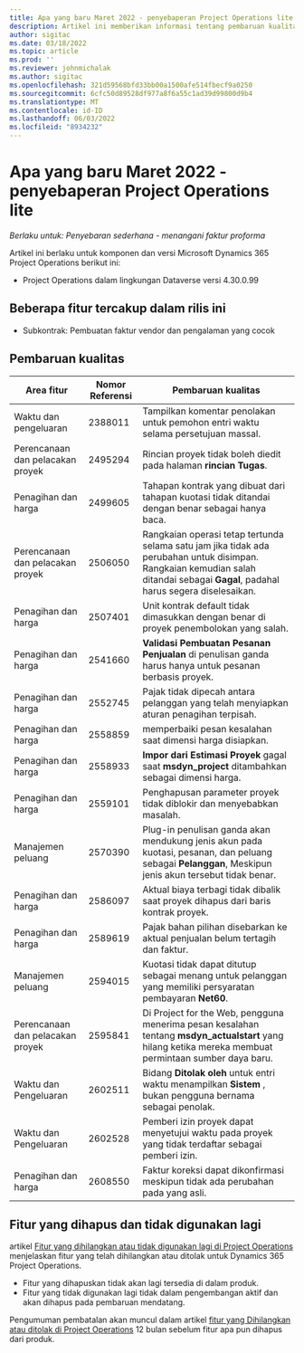 ```yaml
---
title: Apa yang baru Maret 2022 - penyebaperan Project Operations lite
description: Artikel ini memberikan informasi tentang pembaruan kualitas yang tersedia pada rilis Maret 2022 penyebaran Project Operations Lite.
author: sigitac
ms.date: 03/18/2022
ms.topic: article
ms.prod: ''
ms.reviewer: johnmichalak
ms.author: sigitac
ms.openlocfilehash: 321d59568bfd33bb00a1500afe514fbecf9a0250
ms.sourcegitcommit: 6cfc50d89528df977a8f6a55c1ad39d99800d9b4
ms.translationtype: MT
ms.contentlocale: id-ID
ms.lasthandoff: 06/03/2022
ms.locfileid: "8934232"
---
```

# <a name="whats-new-march-2022---project-operations-lite-deployment"></a>Apa yang baru Maret 2022 - penyebaperan Project Operations lite

_Berlaku untuk: Penyebaran sederhana - menangani faktur proforma_

Artikel ini berlaku untuk komponen dan versi Microsoft Dynamics 365 Project Operations berikut ini:

- Project Operations dalam lingkungan Dataverse versi 4.30.0.99

## <a name="features-included-in-this-release"></a>Beberapa fitur tercakup dalam rilis ini

- Subkontrak: Pembuatan faktur vendor dan pengalaman yang cocok

## <a name="quality-updates"></a>Pembaruan kualitas

| Area fitur | Nomor Referensi | Pembaruan kualitas |
| --- | --- | --- |
| Waktu dan pengeluaran | 2388011 | Tampilkan komentar penolakan untuk pemohon entri waktu selama persetujuan massal. |
| Perencanaan dan pelacakan proyek | 2495294 | Rincian proyek tidak boleh diedit pada halaman **rincian Tugas**. |
| Penagihan dan harga | 2499605 | Tahapan kontrak yang dibuat dari tahapan kuotasi tidak ditandai dengan benar sebagai hanya baca. |
| Perencanaan dan pelacakan proyek | 2506050 | Rangkaian operasi tetap tertunda selama satu jam jika tidak ada perubahan untuk disimpan. Rangkaian kemudian salah ditandai sebagai **Gagal**, padahal harus segera diselesaikan. |
| Penagihan dan harga | 2507401 | Unit kontrak default tidak dimasukkan dengan benar di proyek penembolokan yang salah. |
| Penagihan dan harga | 2541660 | **Validasi Pembuatan Pesanan Penjualan** di penulisan ganda harus hanya untuk pesanan berbasis proyek. |
| Penagihan dan harga | 2552745 | Pajak tidak dipecah antara pelanggan yang telah menyiapkan aturan penagihan terpisah. |
| Penagihan dan harga | 2558859 | memperbaiki pesan kesalahan saat dimensi harga disiapkan. |
| Penagihan dan harga | 2558933 | **Impor dari Estimasi Proyek** gagal saat **msdyn\_project** ditambahkan sebagai dimensi harga. |
| Penagihan dan harga | 2559101 | Penghapusan parameter proyek tidak diblokir dan menyebabkan masalah. |
|   Manajemen peluang | 2570390 | Plug-in penulisan ganda akan mendukung jenis akun pada kuotasi, pesanan, dan peluang sebagai **Pelanggan**, Meskipun jenis akun tersebut tidak benar. |
| Penagihan dan harga | 2586097 | Aktual biaya terbagi tidak dibalik saat proyek dihapus dari baris kontrak proyek. |
| Penagihan dan harga | 2589619 | Pajak bahan pilihan disebarkan ke aktual penjualan belum tertagih dan faktur. |
|   Manajemen peluang | 2594015 | Kuotasi tidak dapat ditutup sebagai menang untuk pelanggan yang memiliki persyaratan pembayaran **Net60**. |
| Perencanaan dan pelacakan proyek | 2595841 | Di Project for the Web, pengguna menerima pesan kesalahan tentang **msdyn\_actualstart** yang hilang ketika mereka membuat permintaan sumber daya baru. |
| Waktu dan Pengeluaran | 2602511 | Bidang **Ditolak oleh** untuk entri waktu menampilkan **Sistem** , bukan pengguna bernama sebagai penolak. |
| Waktu dan Pengeluaran | 2602528 | Pemberi izin proyek dapat menyetujui waktu pada proyek yang tidak terdaftar sebagai pemberi izin. |
| Penagihan dan harga | 2608550 | Faktur koreksi dapat dikonfirmasi meskipun tidak ada perubahan pada yang asli. |

## <a name="removed-and-deprecated-features"></a>Fitur yang dihapus dan tidak digunakan lagi

artikel [Fitur yang dihilangkan atau tidak digunakan lagi di Project Operations](../../whats-new/removed-depreciated-features-project.md) menjelaskan fitur yang telah dihilangkan atau ditolak untuk Dynamics 365 Project Operations.

- Fitur yang dihapuskan tidak akan lagi tersedia di dalam produk.
- Fitur yang tidak digunakan lagi tidak dalam pengembangan aktif dan akan dihapus pada pembaruan mendatang.

Pengumuman pembatalan akan muncul dalam artikel [fitur yang Dihilangkan atau ditolak di Project Operations](../../whats-new/removed-depreciated-features-project.md) 12 bulan sebelum fitur apa pun dihapus dari produk.
